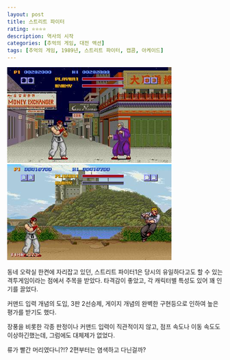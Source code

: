 ```yaml
---
layout: post
title: 스트리트 파이터
rating: ⭐️⭐️⭐️⭐️
description: 역사의 시작
categories: [추억의 게임, 대전 액션]
tags: [추억의 게임, 1989년, 스트리트 파이터, 캡콤, 아케이드]
---
```


![sf1_01](../../images/2002/sf1_01.jpg)
![sf1_02](../../images/2002/sf1_02.jpg)

동네 오락실 한켠에 자리잡고 있던, 스트리트 파이터1은 당시의 유일하다고도 할 수 있는 격투게임이라는 점에서 주목을 받았다. 타격감이 좋았고, 각 캐릭터별 특성도 있어 꽤 인기를 끌었다.

커맨드 입력 개념의 도입, 3판 2선승제, 게이지 개념의 완벽한 구현등으로 인하여 높은 평가를 받기도 했다.

장풍을 비롯한 각종 판정이나 커맨드 입력이 직관적이지 않고, 점프 속도나 이동 속도도 이상하긴했는데, 그럼에도 대체제가 없었다.

류가 빨간 머리였다니?!? 2편부터는 염색하고 다닌걸까?
